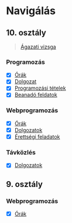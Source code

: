 # Navigálás

## 10. osztály

> [Ágazati vizsga](https://github.com/Zan1456/2022a/tree/main/Ach%C3%ADvum/%C3%81gazati%20vizsga10A)

### Programozás

- [X] [Órák](https://github.com/Zan1456/2022a/tree/main/Ach%C3%ADvum/Programozas10A/%C3%93r%C3%A1k)
- [X] [Dolgozat](https://github.com/Zan1456/2022a/tree/main/Ach%C3%ADvum/Programozas10A/Dolgozat)
- [X] [Programozási tételek](https://github.com/Zan1456/2022a/blob/main/Ach%C3%ADvum/Programozas10A/Tetelek/T%C3%A9telek.md)
- [X] [Beanadó feldatok](https://github.com/Zan1456/2022a/tree/main/Ach%C3%ADvum/Programozas10A/Beadando)

### Webprogramozás

- [X] [Órák](https://github.com/Zan1456/2022a/tree/main/Ach%C3%ADvum/WebProg10A/%C3%93r%C3%A1k)
- [X] [Dolgozatok](https://github.com/Zan1456/2022a/tree/main/Ach%C3%ADvum/WebProg10A/Dolgozatok)
- [X] [Érettségi feladatok](https://github.com/Zan1456/2022a/tree/main/Ach%C3%ADvum/WebProg10A/%C3%89retts%C3%A9gi%20feladatok)

### Távközlés

- [X] [Dolgozatok](https://github.com/Zan1456/2022a/tree/main/Ach%C3%ADvum/T%C3%A1vk%C3%B6zl%C3%A9s10A/Dolgozatok)

## 9. osztály

### Webprogramozás

- [X] [Órák](https://github.com/Zan1456/2022a/tree/main/Ach%C3%ADvum/WebProg09A)

